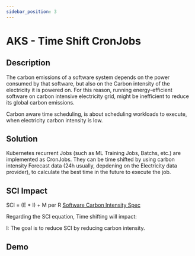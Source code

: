 ```yaml
---
sidebar_position: 3
---
```


# AKS - Time Shift CronJobs

## Description
The carbon emissions of a software system depends on the power consumed by that software, but also on the Carbon intensity of the electricity it is powered on. For this reason, running energy-efficient software on carbon intensive electricity grid, might be inefficient to reduce its global carbon emissions.

Carbon aware time scheduling, is about scheduling workloads to execute, when electricity carbon intensity is low.

## Solution

Kubernetes recurrent Jobs (such as ML Training Jobs, Batchs, etc.) are implemented as CronJobs. They can be time shifted by using carbon intensity Forecast data (24h usually, depdening on the Electricity data provider), to calculate the best time in the future to execute the job.

## SCI Impact

SCI = (E * I) + M per R [Software Carbon Intensity Spec](https://github.com/Green-Software-Foundation/software_carbon_intensity/blob/main/Software_Carbon_Intensity/Software_Carbon_Intensity_Specification.md)

Regarding the SCI equation, Time shifting will impact:

I: The goal is to reduce SCI by reducing carbon intensity.

## Demo
